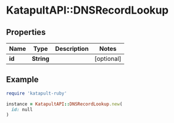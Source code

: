 # KatapultAPI::DNSRecordLookup

## Properties

| Name | Type | Description | Notes |
| ---- | ---- | ----------- | ----- |
| **id** | **String** |  | [optional] |

## Example

```ruby
require 'katapult-ruby'

instance = KatapultAPI::DNSRecordLookup.new(
  id: null
)
```

